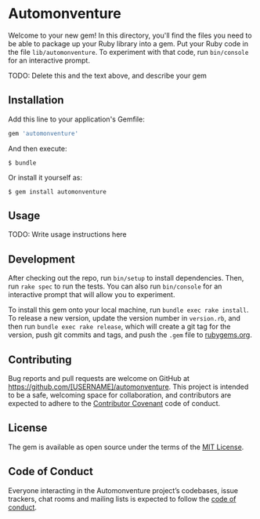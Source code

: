 # Automonventure

Welcome to your new gem! In this directory, you'll find the files you need to be able to package up your Ruby library into a gem. Put your Ruby code in the file `lib/automonventure`. To experiment with that code, run `bin/console` for an interactive prompt.

TODO: Delete this and the text above, and describe your gem

## Installation

Add this line to your application's Gemfile:

```ruby
gem 'automonventure'
```

And then execute:

    $ bundle

Or install it yourself as:

    $ gem install automonventure

## Usage

TODO: Write usage instructions here

## Development

After checking out the repo, run `bin/setup` to install dependencies. Then, run `rake spec` to run the tests. You can also run `bin/console` for an interactive prompt that will allow you to experiment.

To install this gem onto your local machine, run `bundle exec rake install`. To release a new version, update the version number in `version.rb`, and then run `bundle exec rake release`, which will create a git tag for the version, push git commits and tags, and push the `.gem` file to [rubygems.org](https://rubygems.org).

## Contributing

Bug reports and pull requests are welcome on GitHub at https://github.com/[USERNAME]/automonventure. This project is intended to be a safe, welcoming space for collaboration, and contributors are expected to adhere to the [Contributor Covenant](http://contributor-covenant.org) code of conduct.

## License

The gem is available as open source under the terms of the [MIT License](https://opensource.org/licenses/MIT).

## Code of Conduct

Everyone interacting in the Automonventure project’s codebases, issue trackers, chat rooms and mailing lists is expected to follow the [code of conduct](https://github.com/[USERNAME]/automonventure/blob/master/CODE_OF_CONDUCT.md).
